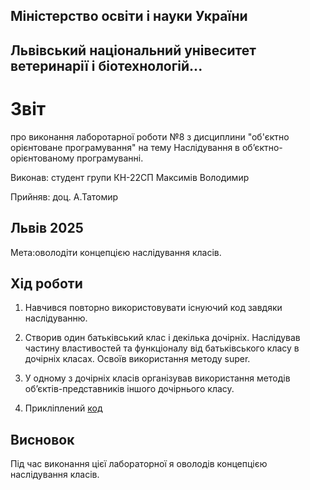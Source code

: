 ## Міністерство освіти і науки України

## Львівський національний унівеситет ветеринарії і біотехнологій...

# Звіт
про виконання лаборотарної роботи №8 з дисциплини "об'єктно орієнтоване програмування" на тему Наслідування в об’єктно-орієнтованому програмуванні.

Виконав: студент групи КН-22СП Максимів Володимир

Прийняв: доц. А.Татомир

## Львів 2025

Мета:оволодіти концепцією наслідування класів.

## Хід роботи

1.  Навчився повторно використовувати існуючий код завдяки
наслідуванню.

2. Створив один батьківський клас і декілька дочірніх. Наслідував частину властивостей та функціоналу від батьківського класу в дочірніх класах. Освоїв використання методу super.

3. У одному з дочірніх класів організував використання методів
об’єктів-представників іншого дочірнього класу.

6. Прикліплений [код](alfa2.py)


## Висновок
Під час виконання цієї лабораторної я оволодів концепцією наслідування класів.